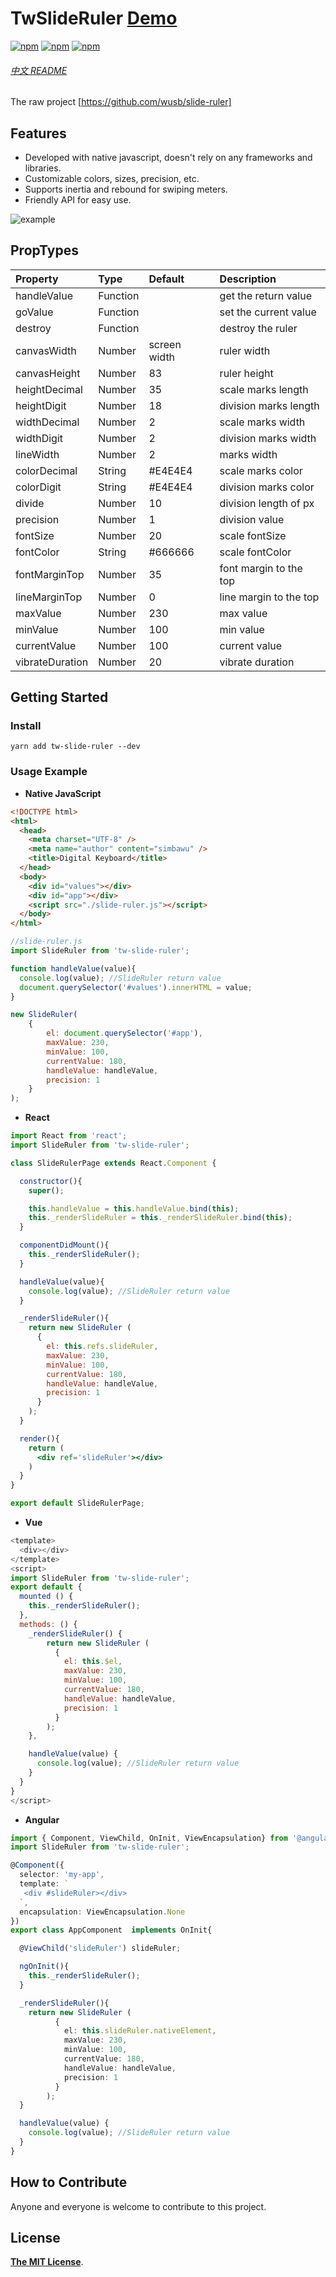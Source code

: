# TwSlideRuler [Demo](https://github.com/tianwen20/tw-slide-ruler)

[![npm](https://img.shields.io/npm/v/tw-slide-ruler)](https://www.npmjs.com/package/tw-slide-ruler)
[![npm](https://img.shields.io/npm/dt/tw-slide-ruler)](https://www.npmjs.com/package/tw-slide-ruler)
[![npm](https://img.shields.io/npm/l/tw-slide-ruler)](https://www.npmjs.com/package/tw-slide-ruler)

###### [中文 README](README-zh_CN.md)

The raw project [https://github.com/wusb/slide-ruler]

## Features
- Developed with native javascript, doesn't rely on any frameworks and libraries.
- Customizable colors, sizes, precision, etc.
- Supports inertia and rebound for swiping meters.
- Friendly API for easy use.

![example](https://i.loli.net/2018/06/27/5b3350dd2c4cc.gif)

## PropTypes

| Property       | Type     | Default      | Description            |
| :------------  | :------- | :----------- | :--------------------- |
| handleValue    | Function |              | get the return value   |
| goValue        | Function |              | set the current value  |
| destroy        | Function |              | destroy the ruler      |
| canvasWidth    | Number   | screen width | ruler width            |
| canvasHeight   | Number   | 83           | ruler height           |
| heightDecimal  | Number   | 35           | scale marks length     |
| heightDigit    | Number   | 18           | division marks length  |
| widthDecimal   | Number   | 2            | scale marks width      |
| widthDigit     | Number   | 2            | division marks width   |
| lineWidth      | Number   | 2            | marks width            |
| colorDecimal   | String   | #E4E4E4      | scale marks color      |
| colorDigit     | String   | #E4E4E4      | division marks color   |
| divide         | Number   | 10           | division length of px  |
| precision      | Number   | 1            | division value         |
| fontSize       | Number   | 20           | scale fontSize         |
| fontColor      | String   | #666666      | scale fontColor        |
| fontMarginTop  | Number   | 35           | font margin to the top |
| lineMarginTop  | Number   | 0            | line margin to the top |
| maxValue       | Number   | 230          | max value              |
| minValue       | Number   | 100          | min value              |
| currentValue   | Number   | 100          | current value          |
| vibrateDuration| Number   | 20           | vibrate duration       |

## Getting Started

### Install

```shell
yarn add tw-slide-ruler --dev
```

### Usage Example

- **Native JavaScript**

```html
<!DOCTYPE html>
<html>
  <head>
    <meta charset="UTF-8" />
    <meta name="author" content="simbawu" />
    <title>Digital Keyboard</title>
  </head>
  <body>
    <div id="values"></div>
    <div id="app"></div>
    <script src="./slide-ruler.js"></script>
  </body>
</html>
```

```javascript
//slide-ruler.js
import SlideRuler from 'tw-slide-ruler';

function handleValue(value){
  console.log(value); //SlideRuler return value
  document.querySelector('#values').innerHTML = value;
}

new SlideRuler(
    {
        el: document.querySelector('#app'),
        maxValue: 230,
        minValue: 100,
        currentValue: 180,
        handleValue: handleValue,
        precision: 1
    }
);
```

- **React**

```jsx
import React from 'react';
import SlideRuler from 'tw-slide-ruler';

class SlideRulerPage extends React.Component {

  constructor(){
    super();

    this.handleValue = this.handleValue.bind(this);
    this._renderSlideRuler = this._renderSlideRuler.bind(this);
  }

  componentDidMount(){
    this._renderSlideRuler();
  }

  handleValue(value){
    console.log(value); //SlideRuler return value
  }

  _renderSlideRuler(){
    return new SlideRuler (
      {
        el: this.refs.slideRuler,
        maxValue: 230,
        minValue: 100,
        currentValue: 180,
        handleValue: handleValue,
        precision: 1
      }
    );
  }

  render(){
    return (
      <div ref='slideRuler'></div>
    )
  }
}

export default SlideRulerPage;
```

- **Vue**

```js
<template>
  <div></div>
</template>
<script>
import SlideRuler from 'tw-slide-ruler';
export default {
  mounted () {
    this._renderSlideRuler();
  },
  methods: () {
    _renderSlideRuler() {
    	return new SlideRuler (
          {
            el: this.$el,
            maxValue: 230,
            minValue: 100,
            currentValue: 180,
            handleValue: handleValue,
            precision: 1
          }
        );
    },

    handleValue(value) {
      console.log(value); //SlideRuler return value
    }
  }
}
</script>
```

- **Angular**

```typescript
import { Component, ViewChild, OnInit, ViewEncapsulation} from '@angular/core';
import SlideRuler from 'tw-slide-ruler';

@Component({
  selector: 'my-app',
  template: `
   <div #slideRuler></div>
  `,
  encapsulation: ViewEncapsulation.None
})
export class AppComponent  implements OnInit{

  @ViewChild('slideRuler') slideRuler;

  ngOnInit(){
    this._renderSlideRuler();
  }

  _renderSlideRuler(){
    return new SlideRuler (
          {
            el: this.slideRuler.nativeElement,
            maxValue: 230,
            minValue: 100,
            currentValue: 180,
            handleValue: handleValue,
            precision: 1
          }
        );
  }

  handleValue(value) {
    console.log(value); //SlideRuler return value
  }
}
```

## How to Contribute

Anyone and everyone is welcome to contribute to this project.

## License

[**The MIT License**](http://opensource.org/licenses/MIT).
